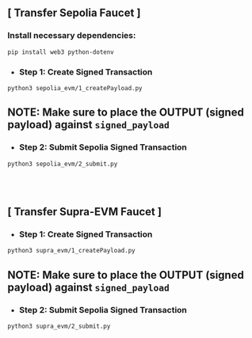 
## [ Transfer Sepolia Faucet ]

### Install necessary dependencies: 
```
pip install web3 python-dotenv
```


- ### Step 1: Create Signed Transaction

```
python3 sepolia_evm/1_createPayload.py
```

 ## NOTE: Make sure to place the OUTPUT (signed payload) against `signed_payload`


- ### Step 2: Submit Sepolia Signed Transaction

```
python3 sepolia_evm/2_submit.py
```
<br> <br>

## [ Transfer Supra-EVM Faucet ]

- ### Step 1: Create Signed Transaction

```
python3 supra_evm/1_createPayload.py
```
## NOTE: Make sure to place the OUTPUT (signed payload) against `signed_payload`

- ### Step 2: Submit Sepolia Signed Transaction

```
python3 supra_evm/2_submit.py
```